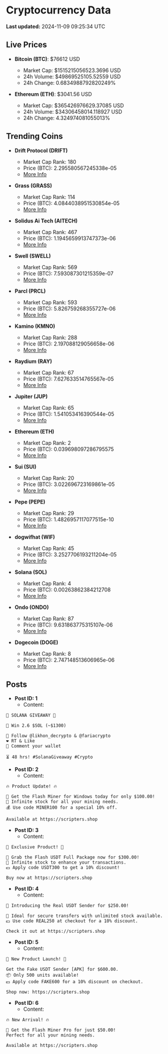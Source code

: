 # Cryptocurrency Data

**Last updated:** 2024-11-09 09:25:34 UTC

## Live Prices
- **Bitcoin (BTC)**: $76612 USD
  - Market Cap: $1515215056523.3696 USD
  - 24h Volume: $49869525105.52559 USD
  - 24h Change: 0.6834988792820249%

- **Ethereum (ETH)**: $3041.56 USD
  - Market Cap: $365426976629.37085 USD
  - 24h Volume: $34306458014.118927 USD
  - 24h Change: 4.324974081055013%

## Trending Coins
- **Drift Protocol (DRIFT)**
  - Market Cap Rank: 180
  - Price (BTC): 2.295580567245338e-05
  - [More Info](https://www.coingecko.com/en/coins/drift-protocol)

- **Grass (GRASS)**
  - Market Cap Rank: 114
  - Price (BTC): 4.0844038951530854e-05
  - [More Info](https://www.coingecko.com/en/coins/grass)

- **Solidus Ai Tech (AITECH)**
  - Market Cap Rank: 467
  - Price (BTC): 1.1945659913747373e-06
  - [More Info](https://www.coingecko.com/en/coins/solidus-ai-tech)

- **Swell (SWELL)**
  - Market Cap Rank: 569
  - Price (BTC): 7.593087301215359e-07
  - [More Info](https://www.coingecko.com/en/coins/swell-network)

- **Parcl (PRCL)**
  - Market Cap Rank: 593
  - Price (BTC): 5.826759268355727e-06
  - [More Info](https://www.coingecko.com/en/coins/parcl)

- **Kamino (KMNO)**
  - Market Cap Rank: 288
  - Price (BTC): 2.197088129056658e-06
  - [More Info](https://www.coingecko.com/en/coins/kamino)

- **Raydium (RAY)**
  - Market Cap Rank: 67
  - Price (BTC): 7.627633514765567e-05
  - [More Info](https://www.coingecko.com/en/coins/raydium)

- **Jupiter (JUP)**
  - Market Cap Rank: 65
  - Price (BTC): 1.541053416390544e-05
  - [More Info](https://www.coingecko.com/en/coins/jupiter)

- **Ethereum (ETH)**
  - Market Cap Rank: 2
  - Price (BTC): 0.039698097286795575
  - [More Info](https://www.coingecko.com/en/coins/ethereum)

- **Sui (SUI)**
  - Market Cap Rank: 20
  - Price (BTC): 3.022696723169861e-05
  - [More Info](https://www.coingecko.com/en/coins/sui)

- **Pepe (PEPE)**
  - Market Cap Rank: 29
  - Price (BTC): 1.4826957117077515e-10
  - [More Info](https://www.coingecko.com/en/coins/pepe)

- **dogwifhat (WIF)**
  - Market Cap Rank: 45
  - Price (BTC): 3.2527706193211204e-05
  - [More Info](https://www.coingecko.com/en/coins/dogwifhat)

- **Solana (SOL)**
  - Market Cap Rank: 4
  - Price (BTC): 0.00263862384212708
  - [More Info](https://www.coingecko.com/en/coins/solana)

- **Ondo (ONDO)**
  - Market Cap Rank: 87
  - Price (BTC): 9.631863775315107e-06
  - [More Info](https://www.coingecko.com/en/coins/ondo)

- **Dogecoin (DOGE)**
  - Market Cap Rank: 8
  - Price (BTC): 2.747148513606965e-06
  - [More Info](https://www.coingecko.com/en/coins/dogecoin)

## Posts
- **Post ID: 1**
  - Content:
```
🚀 SOLANA GIVEAWAY 🚀

🎁 Win 2.6 $SOL (~$1300)

🤝 Follow @likhon_decrypto & @fariacrypto
❤️ RT & Like
💬 Comment your wallet

⏳ 48 hrs! #SolanaGiveaway #Crypto
```

- **Post ID: 2**
  - Content:
```
🔥 Product Update! 🔥

🚀 Get the Flash Miner for Windows today for only $100.00!
🔋 Infinite stock for all your mining needs.
💰 Use code MINER100 for a special 10% off.

Available at https://scripters.shop
```

- **Post ID: 3**
  - Content:
```
🎁 Exclusive Product! 🎁

💸 Grab the Flash USDT Full Package now for $300.00!
🎉 Infinite stock to enhance your transactions.
💵 Apply code USDT300 to get a 10% discount!

Buy now at https://scripters.shop
```

- **Post ID: 4**
  - Content:
```
💎 Introducing the Real USDT Sender for $250.00!

💼 Ideal for secure transfers with unlimited stock available.
💵 Use code REAL250 at checkout for a 10% discount.

Check it out at https://scripters.shop
```

- **Post ID: 5**
  - Content:
```
🚀 New Product Launch! 🚀

Get the Fake USDT Sender [APK] for $600.00.
📦 Only 500 units available!
💵 Apply code FAKE600 for a 10% discount on checkout.

Shop now: https://scripters.shop
```

- **Post ID: 6**
  - Content:
```
🔥 New Arrival! 🔥

💸 Get the Flash Miner Pro for just $50.00!
Perfect for all your mining needs.

Available at https://scripters.shop
```

